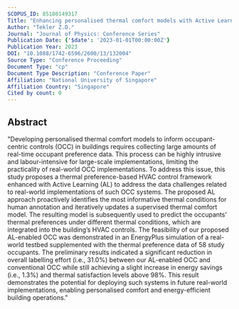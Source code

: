 ```yaml
---
SCOPUS_ID: 85180149317
Title: "Enhancing personalised thermal comfort models with Active Learning for improved HVAC controls"
Author: "Tekler Z.D."
Journal: "Journal of Physics: Conference Series"
Publication Date: {'$date': '2023-01-01T00:00:00Z'}
Publication Year: 2023
DOI: "10.1088/1742-6596/2600/13/132004"
Source Type: "Conference Proceeding"
Document Type: "cp"
Document Type Description: "Conference Paper"
Affiliation: "National University of Singapore"
Affiliation Country: "Singapore"
Cited by count: 0
---
```


## Abstract
"Developing personalised thermal comfort models to inform occupant-centric controls (OCC) in buildings requires collecting large amounts of real-time occupant preference data. This process can be highly intrusive and labour-intensive for large-scale implementations, limiting the practicality of real-world OCC implementations. To address this issue, this study proposes a thermal preference-based HVAC control framework enhanced with Active Learning (AL) to address the data challenges related to real-world implementations of such OCC systems. The proposed AL approach proactively identifies the most informative thermal conditions for human annotation and iteratively updates a supervised thermal comfort model. The resulting model is subsequently used to predict the occupants’ thermal preferences under different thermal conditions, which are integrated into the building’s HVAC controls. The feasibility of our proposed AL-enabled OCC was demonstrated in an EnergyPlus simulation of a real-world testbed supplemented with the thermal preference data of 58 study occupants. The preliminary results indicated a significant reduction in overall labelling effort (i.e., 31.0%) between our AL-enabled OCC and conventional OCC while still achieving a slight increase in energy savings (i.e., 1.3%) and thermal satisfaction levels above 98%. This result demonstrates the potential for deploying such systems in future real-world implementations, enabling personalised comfort and energy-efficient building operations."
